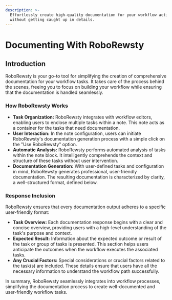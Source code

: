 ```yaml
---
description: >-
  Effortlessly create high-quality documentation for your workflow actions
  without getting caught up in details.
---
```


# Documenting With RoboRewsty

## **Introduction**

RoboRewsty is your go-to tool for simplifying the creation of comprehensive documentation for your workflow tasks. It takes care of the process behind the scenes, freeing you to focus on building your workflow while ensuring that the documentation is handled seamlessly.

### How RoboRewsty Works

* **Task Organization:** RoboRewsty integrates with workflow editors, enabling users to enclose multiple tasks within a note. This note acts as a container for the tasks that need documentation.
* **User Interaction:** In the note configuration, users can initiate RoboRewsty's documentation generation process with a simple click on the "Use RoboRewsty" option.
* **Automatic Analysis:** RoboRewsty performs automated analysis of tasks within the note block. It intelligently comprehends the context and structure of these tasks without user intervention.
* **Documentation Generation:** With user-defined tasks and configuration in mind, RoboRewsty generates professional, user-friendly documentation. The resulting documentation is characterized by clarity, a well-structured format, defined below.

### Response Inclusion

RoboRewsty ensures that every documentation output adheres to a specific user-friendly format:

* **Task Overview:** Each documentation response begins with a clear and concise overview, providing users with a high-level understanding of the task's purpose and context.
* **Expected Result:** Information about the expected outcome or result of the task or group of tasks is presented. This section helps users anticipate the outcomes when the workflow executes the associated tasks.
* **Any Crucial Factors:** Special considerations or crucial factors related to the task(s) are included. These details ensure that users have all the necessary information to understand the workflow path successfully.

In summary, RoboRewsty seamlessly integrates into workflow processes, simplifying the documentation process to create well-documented and user-friendly workflow tasks.
